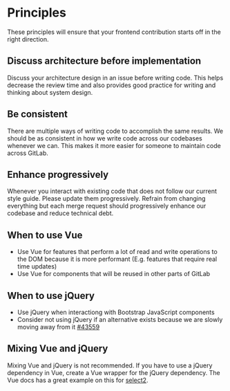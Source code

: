 # Principles

These principles will ensure that your frontend contribution starts off in the right direction.

## Discuss architecture before implementation

Discuss your architecture design in an issue before writing code. This helps decrease the review time and also provides good practice for writing and thinking about system design.

## Be consistent

There are multiple ways of writing code to accomplish the same results. We should be as consistent in how we write code across our codebases whenever we can. This makes it more easier for someone to maintain code across GitLab.

## Enhance progressively

Whenever you interact with existing code that does not follow our current style guide. Please update them progressively. Refrain from changing everything but each merge request should progressively enhance our codebase and reduce technical debt.

## When to use Vue

- Use Vue for features that perform a lot of read and write operations to the DOM because it is more performant (E.g. features that require real time updates)
- Use Vue for components that will be reused in other parts of GitLab

## When to use jQuery

- Use jQuery when interactiong with Bootstrap JavaScript components
- Consider not using jQuery if an alternative exists because we are slowly moving away from it [#43559](https://gitlab.com/gitlab-org/gitlab-ce/issues/43559)

## Mixing Vue and jQuery

Mixing Vue and jQuery is not recommended. If you have to use a jQuery dependency in Vue, create a Vue wrapper for the jQuery dependency. The Vue docs has a great example on this for [select2](https://vuejs.org/v2/examples/select2.html).
